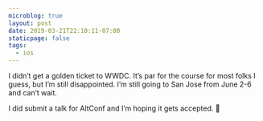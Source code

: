 ```yaml
---
microblog: true
layout: post
date: 2019-03-21T22:10:11-07:00
staticpage: false
tags:
  - ios
---
```

I didn’t get a golden ticket to WWDC. It’s par for the course for most folks I guess, but I’m still disappointed. I’m still going to San Jose from June 2-6 and can’t wait.

I did submit a talk for AltConf and I’m hoping it gets accepted. 🤞